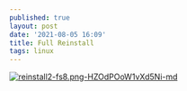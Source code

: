 ```yaml
---
published: true
layout: post
date: '2021-08-05 16:09'
title: Full Reinstall
tags: linux 
---
```

[![reinstall2-fs8.png-HZOdPOoW1vXd5Ni-md](https://images.weserv.nl/?url=https://i.imgur.com/h50c8qel.png)](https://images.weserv.nl/?url=https://i.imgur.com/h50c8qe.png)
